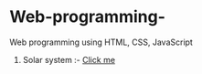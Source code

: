 # Web-programming-
Web programming using HTML, CSS, JavaScript 
1. Solar system :- <a href="file:///C:/Users/ADMIN/Downloads/Solar%20system.html">Click me</a>
